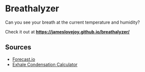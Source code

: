 # Breathalyzer

Can you see your breath at the current temperature and humidity?

Check it out at **https://jameslovejoy.github.io/breathalyzer/**

## Sources

  * [Forecast.io](https://forecast.io)
  * [Exhale Condensation Calculator](http://www.sciencebits.com/ExhaleCondCalc)